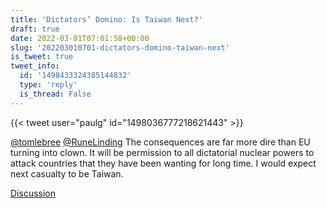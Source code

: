 ```yaml
---
title: 'Dictators’ Domino: Is Taiwan Next?'
draft: true
date: 2022-03-01T07:01:58+00:00
slug: '202203010701-dictators-domino-taiwan-next'
is_tweet: true
tweet_info:
  id: '1498433324385144832'
  type: 'reply'
  is_thread: False
---
```




{{< tweet user="paulg" id="1498036777218621443" >}}

[@tomlebree](https://x.com/tomlebree) [@RuneLinding](https://x.com/RuneLinding) The consequences are far more dire than EU turning into clown. It will be permission to all dictatorial nuclear powers to attack countries that they have been wanting for long time. I would expect next casualty to be Taiwan.

[Discussion](https://x.com/sytelus/status/1498433324385144832)
